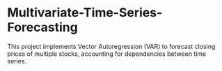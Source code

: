 # Multivariate-Time-Series-Forecasting
This project implements Vector Autoregression (VAR) to forecast closing prices of multiple stocks, accounting for dependencies between time series.
